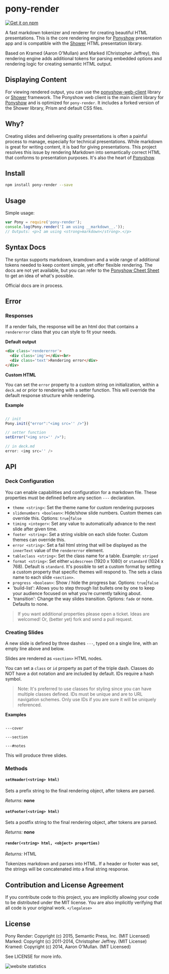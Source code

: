 # pony-render

[![Get it on npm](https://nodei.co/npm/pony-render.png)](https://nodei.co/npm/pony-render/)

A fast markdown tokenizer and renderer for creating beautiful HTML presentations.  This is the core rendering engine for [Ponyshow](http://github.com/PonyShow/ponyshow) presentation app and is compatible with the [Shower](https://github.com/shower/shower) HTML presentation library.

Based on Kramed (Aaron O'Mullan) and Marked (Christopher Jeffrey), this rendering engine adds additional tokens for parsing embedded options and rendering logic for creating semantic HTML output.

## Displaying Content

For viewing rendered output, you can use the [ponyshow-web-client](http://github.com/ponyshow/ponyshow-web-client) library or [Shower](https://github.com/shower/shower) framework.  The Ponyshow web client is the main client library for [Ponyshow](http://github.com/PonyShow/ponyshow) and is optimized for `pony-render`.  It includes a forked version of the Shower library, Prism and default CSS files.

## Why?

Creating slides and delivering quality presentations is often a painful process to manage, especially for technical presentations.  While markdown is great for writing content, it is bad for giving presentations.  This project resolves this issue by rendering Markdown into semantically correct HTML that conforms to presentation purposes.  It's also the heart of [Ponyshow](http://github.com/PonyShow/ponyshow).

## Install

``` bash
npm install pony-render --save
```

## Usage

Simple usage:

```js
var Pony = require('pony-render');
console.log(Pony.render('I am using __markdown__.'));
// Outputs: <p>I am using <strong>markdown</strong>.</p>
```
## Syntax Docs

The syntax supports markdown, kramdown and a wide range of additional tokens needed to keep content simple, yet offer flexible rendering. The docs are not yet available, but you can refer to the [Ponyshow Cheet Sheet](https://github.com/Ponyshow/deck-CheatSheet) to get an idea of what's possible.

Official docs are in process.


## Error

### Responses

If a render fails, the response will be an html doc that contains a `rendererror` class that you can style to fit your needs.

**Default output**

```html
<div class='rendererror'>
  <div class='img'></div><br>
  <div class='text'>Rendering error</div>
</div>
```

**Custom HTML**

You can set the `error` property to a custom string on initialization, within a `deck.md` or prior to rendering with a setter function.  This will override the default response structure while rendering.

**Example**

```javascript

// init
Pony.init({"error":"<img src='' />"})

// setter function
setError("<img src='' />");

// in deck.md
error: <img src='' />

```

## API

### Deck Configuration

You can enable capabilities and configuration for a markdown file.  These properties must be defined before any section `---` declaration.

- `theme <string>`: Set the theme name for custom rendering purposes
- `slidenumbers <boolean>`: Hide/show slide numbers. Custom themes can override this. Options: `true`|`false`
- `timing <integer>`: Set any value to automatically advance to the next slide after given time. 
- `footer <string>`: Set a string visible on each slide footer. Custom themes can override this.
- `error <string>`: Set a fail html string that will be displayed as the `innerText` value of the `rendererror` element.
- `tableclass <string>`: Set the class name for a table. Example: `striped`
- `format <string>`: Set either `widescreen` (1920 x 1080) or `standard` (1024 x 768).  Default is `standard`.  It's possible to set a custom format by setting a custom property that specific themes will respond to.  The sets a class name to each slide `<section>`.
- `progress <boolean>`: Show / hide the progress bar. Options: `true`|`false`
- 'build-list': Allows you to step through list bullets one by one to keep your audience focused on what you’re currently talking about.
- 'transition': Change the way slides transition.  Options: `fade` or none. Defaults to none.
  
>   If you want additional properties please open a ticket.  Ideas are welcomed!  Or, (better yet) fork and send a pull request.

### Creating Slides

A new slide is defined by three dashes `---`, typed on a single line, with an empty line above and below.

Slides are rendered as `<section>` HTML nodes.

You can set a `class` or `id` property as part of the triple dash.  Classes do NOT have a dot notation and are included by default.  IDs require a hash symbol.

> Note: It's preferred to use classes for styling since you can have multiple classes defined.  IDs must be unique and are to URL navigation schemes.  Only use IDs if you are sure it will be uniquely referenced.

**Examples**

```

---cover

---section

---#notes

```

This will produce three slides.



### Methods

#### `setHeader(<string> html)`

Sets a prefix string to the final rendering object, after tokens are parsed.

*Returns:* **none**

#### `setFooter(<string> html)`

Sets a postfix string to the final rendering object, after tokens are parsed.

*Returns:* **none**

#### `render(<string> html, <object> properties)`
  
*Returns:* HTML

Tokenizes markdown and parses into HTML.  If a header or footer was set, the strings will be concatenated into a final string response.

## Contribution and License Agreement

If you contribute code to this project, you are implicitly allowing your code
to be distributed under the MIT license. You are also implicitly verifying that
all code is your original work. `</legalese>`

## License

Pony Render: Copyright (c) 2015, Semantic Press, Inc. (MIT Licensed)
Marked: Copyright (c) 2011-2014, Christopher Jeffrey. (MIT License)
Kramed: Copyright (c) 2014, Aaron O'Mullan. (MIT Licensed)

See LICENSE for more info.

<img
src="http://c.statcounter.com/10534093/0/9ad73f33/1/"
alt="website statistics" style="border:none;">
